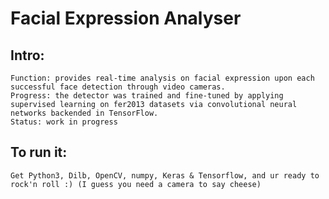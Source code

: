 # Facial Expression Analyser

## Intro:
    Function: provides real-time analysis on facial expression upon each successful face detection through video cameras.
    Progress: the detector was trained and fine-tuned by applying supervised learning on fer2013 datasets via convolutional neural networks backended in TensorFlow.
    Status: work in progress
    
## To run it:
    Get Python3, Dilb, OpenCV, numpy, Keras & Tensorflow, and ur ready to rock'n roll :) (I guess you need a camera to say cheese)


        
        
